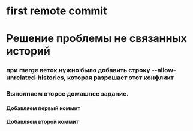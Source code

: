 # first remote commit

# Решение проблемы не связанных историй

### при merge веток нужно было добавить строку --allow-unrelated-histories, которая разрешает этот конфликт

### Выполняем второе домашнее задание.

#### Добавляем первый коммит

#### Добавляем второй коммит
